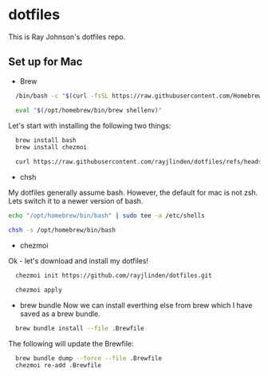 # dotfiles

This is Ray Johnson's dotfiles repo.

## Set up for Mac

- Brew
```sh
  /bin/bash -c "$(curl -fsSL https://raw.githubusercontent.com/Homebrew/install/HEAD/install.sh)"
```

```sh
  eval "$(/opt/homebrew/bin/brew shellenv)"
```


Let's start with installing the following two things:
```sh
  brew install bash
  brew install chezmoi

  curl https://raw.githubusercontent.com/rayjlinden/dotfiles/refs/heads/main/dot_Brewfile > Brewfile
```

- chsh  

My dotfiles generally assume bash.  However, the default for mac is not
zsh.  Lets switch it to a newer version of bash.

```sh
echo "/opt/homebrew/bin/bash" | sudo tee -a /etc/shells

chsh -s /opt/homebrew/bin/bash
```

- chezmoi

Ok - let's download and install my dotfiles!
```sh
  chezmoi init https://github.com/rayjlinden/dotfiles.git

  chezmoi apply
```

- brew bundle
Now we can install everthing else from brew which I have saved as a brew bundle.

```sh
  brew bundle install --file .Brewfile
```

The following will update the Brewfile:
```sh
  brew bundle dump --force --file .Brewfile
  chezmoi re-add .Brewfile
```

